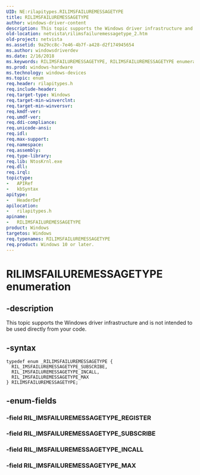 ```yaml
---
UID: NE:rilapitypes.RILIMSFAILUREMESSAGETYPE
title: RILIMSFAILUREMESSAGETYPE
author: windows-driver-content
description: This topic supports the Windows driver infrastructure and is not intended to be used directly from your code.
old-location: netvista\rilimsfailuremessagetype_2.htm
old-project: netvista
ms.assetid: 9a29cc8c-7e46-4b7f-a428-d2f174945654
ms.author: windowsdriverdev
ms.date: 2/16/2018
ms.keywords: RILIMSFAILUREMESSAGETYPE, RILIMSFAILUREMESSAGETYPE enumeration [Network Drivers Starting with Windows Vista], RIL_IMSFAILUREMESSAGETYPE_INCALL, RIL_IMSFAILUREMESSAGETYPE_MAX, RIL_IMSFAILUREMESSAGETYPE_SUBSCRIBE, netvista.rilimsfailuremessagetype_2, rilapitypes/RILIMSFAILUREMESSAGETYPE, rilapitypes/RIL_IMSFAILUREMESSAGETYPE_INCALL, rilapitypes/RIL_IMSFAILUREMESSAGETYPE_MAX, rilapitypes/RIL_IMSFAILUREMESSAGETYPE_SUBSCRIBE
ms.prod: windows-hardware
ms.technology: windows-devices
ms.topic: enum
req.header: rilapitypes.h
req.include-header: 
req.target-type: Windows
req.target-min-winverclnt: 
req.target-min-winversvr: 
req.kmdf-ver: 
req.umdf-ver: 
req.ddi-compliance: 
req.unicode-ansi: 
req.idl: 
req.max-support: 
req.namespace: 
req.assembly: 
req.type-library: 
req.lib: NtosKrnl.exe
req.dll: 
req.irql: 
topictype:
-	APIRef
-	kbSyntax
apitype:
-	HeaderDef
apilocation:
-	rilapitypes.h
apiname:
-	RILIMSFAILUREMESSAGETYPE
product: Windows
targetos: Windows
req.typenames: RILIMSFAILUREMESSAGETYPE
req.product: Windows 10 or later.
---
```


# RILIMSFAILUREMESSAGETYPE enumeration


## -description


This topic supports the Windows driver infrastructure and is not intended to be used directly from your code. 


## -syntax


````
typedef enum _RILIMSFAILUREMESSAGETYPE { 
  RIL_IMSFAILUREMESSAGETYPE_SUBSCRIBE,
  RIL_IMSFAILUREMESSAGETYPE_INCALL,
  RIL_IMSFAILUREMESSAGETYPE_MAX
} RILIMSFAILUREMESSAGETYPE;
````


## -enum-fields




### -field RIL_IMSFAILUREMESSAGETYPE_REGISTER


### -field RIL_IMSFAILUREMESSAGETYPE_SUBSCRIBE


### -field RIL_IMSFAILUREMESSAGETYPE_INCALL


### -field RIL_IMSFAILUREMESSAGETYPE_MAX

